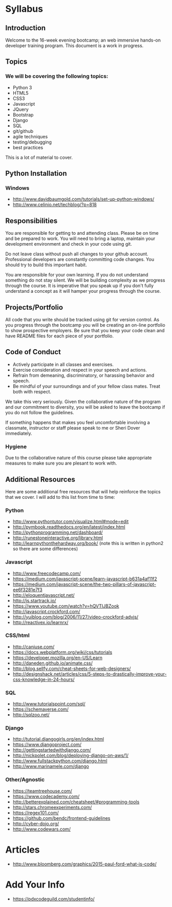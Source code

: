 # Syllabus
## Introduction

Welcome to the 16-week evening bootcamp; an web immersive hands-on developer training program. This document is a work in progress.

## Topics

### We will be covering the following topics:

* Python 3
* HTML5
* CSS3
* Javascript
* JQuery
* Bootstrap
* Django
* SQL
* git/github
* agile techniques
* testing/debugging
* best practices

This is a lot of material to cover.

## Python Installation

### Windows
* http://www.davidbaumgold.com/tutorials/set-up-python-windows/
* http://www.celinio.net/techblog/?p=818

## Responsibilities

You are responsible for getting to and attending class.  Please be on time and be prepared to work.  You will need to bring a laptop, maintain your development environment and check in your code using git.

Do not leave class without push all changes to your github account.  Professional developers are constantly committing code changes.  You should try to build this important habit.

You are responsible for your own learning.  If you do not understand something do not stay silent.  We will be building complexity as we progress through the course.  It is imperative that you speak up if you don't fully understand a concept as it will hamper your progress through the course.

## Projects/Portfolio

All code that you write should be tracked using git for version control.  As you progress through the bootcamp you will be creating an on-line portfolio to show prospective employers.  Be sure that you keep your code clean and have README files for each piece of your portfolio.  

## Code of Conduct

* Actively participate in all classes and exercises.
* Exercise consideration and respect in your speech and actions.
* Refrain from demeaning, discriminatory, or harassing behavior and speech.
* Be mindful of your surroundings and of your fellow class mates.  Treat both with respect.

We take this very seriously.  Given the collaborative nature of the program and our commitment to diversity, you will be asked to leave the bootcamp if you do not follow the guidelines.

If something happens that makes you feel uncomfortable involving a classmate, instructor or staff please speak to me or Sheri Dover immediately.

### Hygiene

Due to the collaborative nature of this course please take appropriate measures to make sure you are plesant to work with.

## Additional Resources

Here are some additional free resources that will help reinforce the topics that we cover.  I will add to this list from time to time:

### Python

* http://www.pythontutor.com/visualize.html#mode=edit
* http://pymbook.readthedocs.org/en/latest/index.html
* http://pythonprogramming.net/dashboard/
* http://runestoneinteractive.org/library.html
* http://learnpythonthehardway.org/book/ (note this is written in python2 so there are some differences)

### Javascript

* http://www.freecodecamp.com/
* https://medium.com/javascript-scene/learn-javascript-b631a4af11f2
* https://medium.com/javascript-scene/the-two-pillars-of-javascript-ee6f3281e7f3
* http://eloquentjavascript.net/
* http://js.startrack.io/
* https://www.youtube.com/watch?v=hQVTIJBZook
* http://javascript.crockford.com/
* http://yuiblog.com/blog/2006/11/27/video-crockford-advjs/
* http://reactivex.io/learnrx/

### CSS/html

* http://caniuse.com/
* https://docs.webplatform.org/wiki/css/tutorials
* https://developer.mozilla.org/en-US/Learn
* http://daneden.github.io/animate.css/
* http://blog.sellfy.com/cheat-sheets-for-web-designers/
* http://designshack.net/articles/css/5-steps-to-drastically-improve-your-css-knowledge-in-24-hours/

### SQL

* http://www.tutorialspoint.com/sql/
* https://schemaverse.com/
* http://sqlzoo.net/

### Django

* http://tutorial.djangogirls.org/en/index.html
* https://www.djangoproject.com/
* http://gettingstartedwithdjango.com/
* http://nickpolet.com/blog/deploying-django-on-aws/1/
* http://www.fullstackpython.com/django.html
* http://www.marinamele.com/django

### Other/Agnostic

* https://teamtreehouse.com/
* https://www.codecademy.com/
* http://betterexplained.com/cheatsheet/#programming-tools
* http://stars.chromeexperiments.com/
* https://regex101.com/
* https://github.com/bendc/frontend-guidelines
* http://cyber-dojo.org/
* http://www.codewars.com/

# Articles

* http://www.bloomberg.com/graphics/2015-paul-ford-what-is-code/

# Add Your Info

* https://pdxcodeguild.com/studentinfo/
